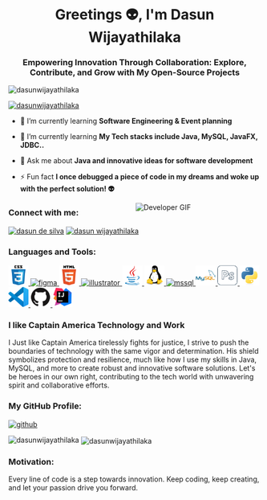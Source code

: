 <h1 align="center">Greetings 👽, I'm Dasun Wijayathilaka</h1>
<h3 align="center">Empowering Innovation Through Collaboration: Explore, Contribute, and Grow with My Open-Source Projects</h3>

<p align="left"> <img src="https://komarev.com/ghpvc/?username=dasunwijayathilaka&label=Profile%20views&color=0e75b6&style=flat" alt="dasunwijayathilaka" /> </p>

<p align="left"> <a href="https://github.com/ryo-ma/github-profile-trophy"><img src="https://github-profile-trophy.vercel.app/?username=dasunwijayathilaka" alt="dasunwijayathilaka" /></a> </p>

- 🔭 I’m currently learning **Software Engineering & Event planning**

- 🌱 I’m currently learning **My Tech stacks include Java, MySQL, JavaFX, JDBC..**

- 💬 Ask me about **Java and innovative ideas for software development**

- ⚡ Fun fact **I once debugged a piece of code in my dreams and woke up with the perfect solution! 👽**

<img align="right" src="https://media.giphy.com/media/ES9cAJlcxblRESzOH1/giphy.gif" alt="Developer GIF" width="250" />

<h3 align="left">Connect with me:</h3>
<p align="left">
<a href="https://linkedin.com/in/dasun de silva" target="blank"><img align="center" src="https://raw.githubusercontent.com/rahuldkjain/github-profile-readme-generator/master/src/images/icons/Social/linked-in-alt.svg" alt="dasun de silva" height="30" width="40" /></a>
<a href="https://fb.com/dasun wijayathilaka" target="blank"><img align="center" src="https://raw.githubusercontent.com/rahuldkjain/github-profile-readme-generator/master/src/images/icons/Social/facebook.svg" alt="dasun wijayathilaka" height="30" width="40" /></a>
</p>

<h3 align="left">Languages and Tools:</h3>
<p align="left"> 
    <a href="https://www.w3schools.com/css/" target="_blank" rel="noreferrer"> <img src="https://raw.githubusercontent.com/devicons/devicon/master/icons/css3/css3-original-wordmark.svg" alt="css3" width="40" height="40"/> </a> 
    <a href="https://www.figma.com/" target="_blank" rel="noreferrer"> <img src="https://www.vectorlogo.zone/logos/figma/figma-icon.svg" alt="figma" width="40" height="40"/> </a> 
    <a href="https://www.w3.org/html/" target="_blank" rel="noreferrer"> <img src="https://raw.githubusercontent.com/devicons/devicon/master/icons/html5/html5-original-wordmark.svg" alt="html5" width="40" height="40"/> </a> 
    <a href="https://www.adobe.com/in/products/illustrator.html" target="_blank" rel="noreferrer"> <img src="https://www.vectorlogo.zone/logos/adobe_illustrator/adobe_illustrator-icon.svg" alt="illustrator" width="40" height="40"/> </a> 
    <a href="https://www.java.com" target="_blank" rel="noreferrer"> <img src="https://raw.githubusercontent.com/devicons/devicon/master/icons/java/java-original.svg" alt="java" width="40" height="40"/> </a> 
    <a href="https://www.linux.org/" target="_blank" rel="noreferrer"> <img src="https://raw.githubusercontent.com/devicons/devicon/master/icons/linux/linux-original.svg" alt="linux" width="40" height="40"/> </a> 
    <a href="https://www.microsoft.com/en-us/sql-server" target="_blank" rel="noreferrer"> <img src="https://www.svgrepo.com/show/303229/microsoft-sql-server-logo.svg" alt="mssql" width="40" height="40"/> </a> 
    <a href="https://www.mysql.com/" target="_blank" rel="noreferrer"> <img src="https://raw.githubusercontent.com/devicons/devicon/master/icons/mysql/mysql-original-wordmark.svg" alt="mysql" width="40" height="40"/> </a> 
    <a href="https://www.photoshop.com/en" target="_blank" rel="noreferrer"> <img src="https://raw.githubusercontent.com/devicons/devicon/master/icons/photoshop/photoshop-line.svg" alt="photoshop" width="40" height="40"/> </a> 
    <a href="https://www.python.org" target="_blank" rel="noreferrer"> <img src="https://raw.githubusercontent.com/devicons/devicon/master/icons/python/python-original.svg" alt="python" width="40" height="40"/> </a> 
    <a href="https://code.visualstudio.com/" target="_blank" rel="noreferrer"> <img src="https://raw.githubusercontent.com/devicons/devicon/master/icons/vscode/vscode-original.svg" alt="vscode" width="40" height="40"/> </a> 
    <a href="https://github.com/" target="_blank" rel="noreferrer"> <img src="https://raw.githubusercontent.com/devicons/devicon/master/icons/github/github-original.svg" alt="github" width="40" height="40"/> </a>
    <a href="https://www.jetbrains.com/idea/" target="_blank" rel="noreferrer"> <img src="https://raw.githubusercontent.com/devicons/devicon/master/icons/intellij/intellij-original.svg" alt="intellij" width="40" height="40"/> </a>
   
</p>

<h3 align="left">I like Captain America Technology and Work</h3>


<p align="left">
I Just like Captain America tirelessly fights for justice, I strive to push the boundaries of technology with the same vigor and determination. His shield symbolizes protection and resilience, much like how I use my skills in Java, MySQL, and more to create robust and innovative software solutions. Let's be heroes in our own right, contributing to the tech world with unwavering spirit and collaborative efforts.
</p>

<h3 align="left">My GitHub Profile:</h3>
<p align="left">
<a href="https://github.com/dasunwijayathilaka" target="blank"><img align="center" src="https://raw.githubusercontent.com/rahuldkjain/github-profile-readme-generator/master/src/images/icons/Social/github.svg" alt="github" height="30" width="40" /></a>
</p>

<p><img align="left" src="https://github-readme-stats.vercel.app/api/top-langs?username=dasunwijayathilaka&show_icons=true&locale=en&layout=compact" alt="dasunwijayathilaka" /></p>

<p>&nbsp;<img align="center" src="https://github-readme-stats.vercel.app/api?username=dasunwijayathilaka&show_icons=true&locale=en" alt="dasunwijayathilaka" /></p>

<h3 align="left">Motivation:</h3>
<p align="left"> Every line of code is a step towards innovation. Keep coding, keep creating, and let your passion drive you forward.</p>
